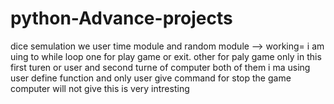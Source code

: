 # python-Advance-projects
dice semulation we user time module and random module 
--> working= i am uing to while loop one for play game or exit. other for paly game only  in this first turen or user and second turne of computer both of them i ma using user define function  and only user give command for stop the game computer will not give this is very intresting
